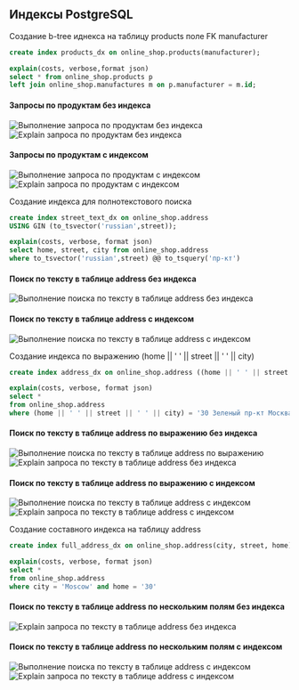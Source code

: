 ## Индексы PostgreSQL

Создание b-tree иднекса на таблицу products поле FK manufacturer
```sql
create index products_dx on online_shop.products(manufacturer);

explain(costs, verbose,format json)
select * from online_shop.products p
left join online_shop.manufactures m on p.manufacturer = m.id;
```
#### Запросы по продуктам без индекса
![Выполнение запроса по продуктам без индекса](/resources/products.png)
![Explain запроса по продуктам без индекса](/resources/explain_products.png)
#### Запросы по продуктам с индексом 
![Выполнение запроса по продуктам с индексом](/resources/products_dx.png)
![Explain запроса по продуктам с индексом](/resources/explain_products_dx.png)

Создание индекса для полнотекстового поиска
```sql
create index street_text_dx on online_shop.address
USING GIN (to_tsvector('russian',street));

explain(costs, verbose, format json)
select home, street, city from online_shop.address 
where to_tsvector('russian',street) @@ to_tsquery('пр-кт')  
```

#### Поиск по тексту в таблице address без индекса 
![Выполнение поиска по тексту в таблице address без индекса](/resources/fulltext_search.png)
#### Поиск по тексту в таблице address с индексом
![Выполнение поиска по тексту в таблице address с индексом](/resources/fulltext_search_dx.png)


Создание индекса по выражению (home || ' ' || street || ' ' || city)
```sql
create index address_dx on online_shop.address ((home || ' ' || street || ' ' || city));

explain(costs, verbose, format json)
select *
from online_shop.address
where (home || ' ' || street || ' ' || city) = '30 Зеленый пр-кт Москва';
```

#### Поиск по тексту в таблице address по выражению без индекса
![Выполнение поиска по тексту в таблице address по выражению](/resources/search_by_func.png)
![Explain запроса по тексту в таблице address без индекса](/resources/explain_search_by_func.png)
#### Поиск по тексту в таблице address по выражению c индексом
![Выполнение поиска по тексту в таблице address с индексом](/resources/address_dx.png)
![Explain запроса по тексту в таблице address с индексом](/resources/explain_address_dx.png)

Создание составного индекса на таблицу address
```sql
create index full_address_dx on online_shop.address(city, street, home);

explain(costs, verbose, format json)
select *
from online_shop.address
where city = 'Moscow' and home = '30' 
```

#### Поиск по тексту в таблице address по нескольким полям без индекса
![Explain запроса по тексту в таблице address без индекса](/resources/address_composite.png)
#### Поиск по тексту в таблице address по нескольким полям c индексом
![Выполнение поиска по тексту в таблице address с индексом](/resources/address_dx.png)
![Explain запроса по тексту в таблице address с индексом](/resources/explain_address_dx.png)